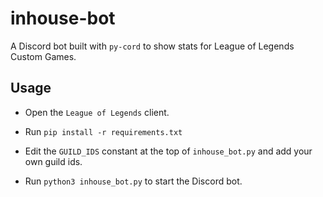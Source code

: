 # inhouse-bot


A Discord bot built with `py-cord` to show stats for League of Legends Custom Games.

## Usage

- Open the `League of Legends` client.

- Run `pip install -r requirements.txt`

- Edit the `GUILD_IDS` constant at the top of `inhouse_bot.py` and add your own guild ids.

- Run `python3 inhouse_bot.py` to start the Discord bot.